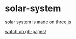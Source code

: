 # solar-system

solar system is made on three.js

[watch on gh-pages!](https://yermaka-a.github.io/solar-system/)